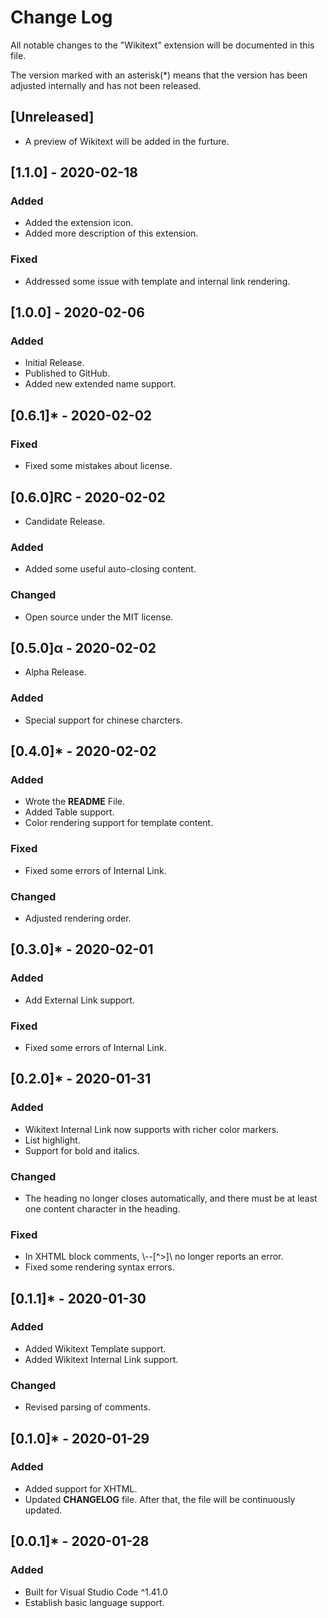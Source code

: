 # Change Log

All notable changes to the "Wikitext" extension will be documented in this file.

The version marked with an asterisk(&ast;) means that the version has been adjusted internally and has not been released.
<!-- Check [Keep a Changelog](http://keepachangelog.com/) for recommendations on how to structure this file. -->

## [Unreleased]
- A preview of Wikitext will be added in the furture.

## [1.1.0] - 2020-02-18
### Added
- Added the extension icon.
- Added more description of this extension.

### Fixed
- Addressed some issue with template and internal link rendering.

## [1.0.0] - 2020-02-06
### Added
- Initial Release.
- Published to GitHub.
- Added new extended name support.

## [0.6.1]* - 2020-02-02
### Fixed
- Fixed some mistakes about license.

## [0.6.0]RC - 2020-02-02
- Candidate Release.

### Added
- Added some useful auto-closing content.

### Changed
- Open source under the MIT license.

## [0.5.0]&alpha; - 2020-02-02
- Alpha Release.

### Added
- Special support for chinese charcters.

## [0.4.0]\* - 2020-02-02
### Added
- Wrote the __README__ File.
- Added Table support.
- Color rendering support for template content.

### Fixed
- Fixed some errors of Internal Link.

### Changed
- Adjusted rendering order.

## [0.3.0]\* - 2020-02-01
### Added
- Add External Link support.

### Fixed
- Fixed some errors of Internal Link.

## [0.2.0]\* - 2020-01-31
### Added
- Wikitext Internal Link now supports with richer color markers.
- List highlight.
- Support for bold and italics.

### Changed
- The heading no longer closes automatically, and there must be at least one content character in the heading.

### Fixed
- In XHTML block comments, \\--\[^>\]\\ no longer reports an error.
- Fixed some rendering syntax errors.

## [0.1.1]\* - 2020-01-30
### Added
- Added Wikitext Template support.
- Added Wikitext Internal Link support.

### Changed
- Revised parsing of comments.

## [0.1.0]\* - 2020-01-29
### Added
- Added support for XHTML.
- Updated __CHANGELOG__ file. After that, the file will be continuously updated.


## [0.0.1]\* - 2020-01-28
### Added
- Built for Visual Studio Code ^1.41.0
- Establish basic language support.

<!--
Added新功能。
Changed現有功能的更改。
Deprecated用於即將刪除的功能。
Removed現在刪除了功能。
Fixed任何錯誤修復。
Security以防出現漏洞。
-->
